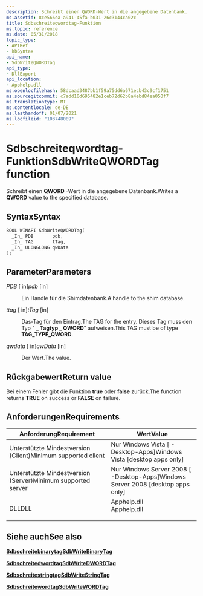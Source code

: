 ```yaml
---
description: Schreibt einen QWORD-Wert in die angegebene Datenbank.
ms.assetid: 8ce566ea-a941-45fa-b031-26c3144ca02c
title: Sdbschreiteqwordtag-Funktion
ms.topic: reference
ms.date: 05/31/2018
topic_type:
- APIRef
- kbSyntax
api_name:
- SdbWriteQWORDTag
api_type:
- DllExport
api_location:
- Apphelp.dll
ms.openlocfilehash: 58dcaad3487bb1f59a75dd6a671ecb43c9cf1751
ms.sourcegitcommit: c7add10d695482e1ceb72d62b8a4ebd84ea050f7
ms.translationtype: MT
ms.contentlocale: de-DE
ms.lasthandoff: 01/07/2021
ms.locfileid: "103748089"
---
```

# <a name="sdbwriteqwordtag-function"></a><span data-ttu-id="0b327-103">Sdbschreiteqwordtag-Funktion</span><span class="sxs-lookup"><span data-stu-id="0b327-103">SdbWriteQWORDTag function</span></span>

<span data-ttu-id="0b327-104">Schreibt einen **QWORD** -Wert in die angegebene Datenbank.</span><span class="sxs-lookup"><span data-stu-id="0b327-104">Writes a **QWORD** value to the specified database.</span></span>

## <a name="syntax"></a><span data-ttu-id="0b327-105">Syntax</span><span class="sxs-lookup"><span data-stu-id="0b327-105">Syntax</span></span>


```C++
BOOL WINAPI SdbWriteQWORDTag(
  _In_ PDB       pdb,
  _In_ TAG       tTag,
  _In_ ULONGLONG qwData
);
```



## <a name="parameters"></a><span data-ttu-id="0b327-106">Parameter</span><span class="sxs-lookup"><span data-stu-id="0b327-106">Parameters</span></span>

<dl> <dt>

<span data-ttu-id="0b327-107">*PDB* \[ in\]</span><span class="sxs-lookup"><span data-stu-id="0b327-107">*pdb* \[in\]</span></span>
</dt> <dd>

<span data-ttu-id="0b327-108">Ein Handle für die Shimdatenbank.</span><span class="sxs-lookup"><span data-stu-id="0b327-108">A handle to the shim database.</span></span>

</dd> <dt>

<span data-ttu-id="0b327-109">*ttag* \[ in\]</span><span class="sxs-lookup"><span data-stu-id="0b327-109">*tTag* \[in\]</span></span>
</dt> <dd>

<span data-ttu-id="0b327-110">Das-Tag für den Eintrag.</span><span class="sxs-lookup"><span data-stu-id="0b327-110">The TAG for the entry.</span></span> <span data-ttu-id="0b327-111">Dieses Tag muss den Typ " **\_ Tagtyp \_ QWORD**" aufweisen.</span><span class="sxs-lookup"><span data-stu-id="0b327-111">This TAG must be of type **TAG\_TYPE\_QWORD**.</span></span>

</dd> <dt>

<span data-ttu-id="0b327-112">*qwdata* \[ in\]</span><span class="sxs-lookup"><span data-stu-id="0b327-112">*qwData* \[in\]</span></span>
</dt> <dd>

<span data-ttu-id="0b327-113">Der Wert.</span><span class="sxs-lookup"><span data-stu-id="0b327-113">The value.</span></span>

</dd> </dl>

## <a name="return-value"></a><span data-ttu-id="0b327-114">Rückgabewert</span><span class="sxs-lookup"><span data-stu-id="0b327-114">Return value</span></span>

<span data-ttu-id="0b327-115">Bei einem Fehler gibt die Funktion **true** oder **false** zurück.</span><span class="sxs-lookup"><span data-stu-id="0b327-115">The function returns **TRUE** on success or **FALSE** on failure.</span></span>

## <a name="requirements"></a><span data-ttu-id="0b327-116">Anforderungen</span><span class="sxs-lookup"><span data-stu-id="0b327-116">Requirements</span></span>



| <span data-ttu-id="0b327-117">Anforderung</span><span class="sxs-lookup"><span data-stu-id="0b327-117">Requirement</span></span> | <span data-ttu-id="0b327-118">Wert</span><span class="sxs-lookup"><span data-stu-id="0b327-118">Value</span></span> |
|-------------------------------------|----------------------------------------------------------------------------------------|
| <span data-ttu-id="0b327-119">Unterstützte Mindestversion (Client)</span><span class="sxs-lookup"><span data-stu-id="0b327-119">Minimum supported client</span></span><br/> | <span data-ttu-id="0b327-120">Nur Windows Vista \[ -Desktop-Apps\]</span><span class="sxs-lookup"><span data-stu-id="0b327-120">Windows Vista \[desktop apps only\]</span></span><br/>                                         |
| <span data-ttu-id="0b327-121">Unterstützte Mindestversion (Server)</span><span class="sxs-lookup"><span data-stu-id="0b327-121">Minimum supported server</span></span><br/> | <span data-ttu-id="0b327-122">Nur Windows Server 2008 \[ -Desktop-Apps\]</span><span class="sxs-lookup"><span data-stu-id="0b327-122">Windows Server 2008 \[desktop apps only\]</span></span><br/>                                   |
| <span data-ttu-id="0b327-123">DLL</span><span class="sxs-lookup"><span data-stu-id="0b327-123">DLL</span></span><br/>                      | <dl> <span data-ttu-id="0b327-124"><dt>Apphelp.dll</dt></span><span class="sxs-lookup"><span data-stu-id="0b327-124"><dt>Apphelp.dll</dt></span></span> </dl> |



## <a name="see-also"></a><span data-ttu-id="0b327-125">Siehe auch</span><span class="sxs-lookup"><span data-stu-id="0b327-125">See also</span></span>

<dl> <dt>

[<span data-ttu-id="0b327-126">**Sdbschreitebinarytag**</span><span class="sxs-lookup"><span data-stu-id="0b327-126">**SdbWriteBinaryTag**</span></span>](sdbwritebinarytag.md)
</dt> <dt>

[<span data-ttu-id="0b327-127">**Sdbschreitedwordtag**</span><span class="sxs-lookup"><span data-stu-id="0b327-127">**SdbWriteDWORDTag**</span></span>](sdbwritedwordtag.md)
</dt> <dt>

[<span data-ttu-id="0b327-128">**Sdbschreitestringtag**</span><span class="sxs-lookup"><span data-stu-id="0b327-128">**SdbWriteStringTag**</span></span>](sdbwritestringtag.md)
</dt> <dt>

[<span data-ttu-id="0b327-129">**Sdbschreitewordtag**</span><span class="sxs-lookup"><span data-stu-id="0b327-129">**SdbWriteWORDTag**</span></span>](sdbwritewordtag.md)
</dt> </dl>

 

 




